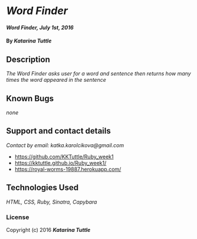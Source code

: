 # _Word Finder_

#### _Word Finder, July 1st, 2016_

#### By _**Katarina Tuttle**_

## Description

_The Word Finder asks user for a word and sentence then returns how many times the word appeared in the sentence_

## Known Bugs

_none_

## Support and contact details

_Contact by email: katka.karolcikova@gmail.com_
* https://github.com/KKTuttle/Ruby_week1
* https://kktuttle.github.io/Ruby_week1/
* https://royal-worms-19887.herokuapp.com/

## Technologies Used

_HTML, CSS, Ruby, Sinatra, Capybara_

### License

Copyright (c) 2016 **_Katarina Tuttle_**
